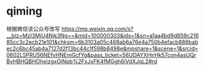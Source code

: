 # qiming
根据微信该公众号改写
https://mp.weixin.qq.com/s?__biz=MzI3MjU4Njk3Ng==&mid=100000303&idx=1&sn=a1aa4bd9d859c21685cc3c2ecb21e101&chksm=6b3103a05c468ab6a76e4a750b4efacb886babec2c6bc45ab4a7127d2f13bc44c1f598b8498e&mpshare=1&scene=1&srcid=0602L5PRU56NEfvHNEmGcfYg&pass_ticket=56UDAYXHirHk57con4asUQrBvHBHQBHOheizgxOiNpb%2FxJxFK4fMGgh6iVdXJqL2#rd
